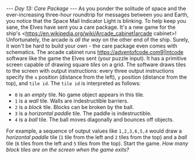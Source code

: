 *--- Day 13: Care Package ---*
As you ponder the solitude of space and the ever-increasing three-hour roundtrip for messages between you and Earth, you notice that the Space Mail Indicator Light is blinking.  To help keep you sane, the Elves have sent you a care package.
It's a new game for the ship's <https://en.wikipedia.org/wiki/Arcade_cabinet|arcade cabinet>! Unfortunately, the arcade is _all the way_ on the other end of the ship. Surely, it won't be hard to build your own - the care package even comes with schematics.
The arcade cabinet runs <https://adventofcode.com9|Intcode> software like the game the Elves sent (your puzzle input). It has a primitive screen capable of drawing square _tiles_ on a grid.  The software draws tiles to the screen with output instructions: every three output instructions specify the `x` position (distance from the left), `y` position (distance from the top), and `tile id`. The `tile id` is interpreted as follows:

- `0` is an _empty_ tile.  No game object appears in this tile.
- `1` is a _wall_ tile.  Walls are indestructible barriers.
- `2` is a _block_ tile.  Blocks can be broken by the ball.
- `3` is a _horizontal paddle_ tile.  The paddle is indestructible.
- `4` is a _ball_ tile.  The ball moves diagonally and bounces off objects.

For example, a sequence of output values like `1,2,3,6,5,4` would draw a _horizontal paddle_ tile (`1` tile from the left and `2` tiles from the top) and a _ball_ tile (`6` tiles from the left and `5` tiles from the top).
Start the game. _How many block tiles are on the screen when the game exits?_
